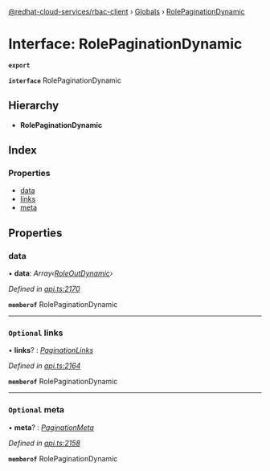 [@redhat-cloud-services/rbac-client](../README.md) › [Globals](../globals.md) › [RolePaginationDynamic](rolepaginationdynamic.md)

# Interface: RolePaginationDynamic

**`export`** 

**`interface`** RolePaginationDynamic

## Hierarchy

* **RolePaginationDynamic**

## Index

### Properties

* [data](rolepaginationdynamic.md#data)
* [links](rolepaginationdynamic.md#optional-links)
* [meta](rolepaginationdynamic.md#optional-meta)

## Properties

###  data

• **data**: *Array‹[RoleOutDynamic](roleoutdynamic.md)›*

*Defined in [api.ts:2170](https://github.com/RedHatInsights/javascript-clients/blob/master/packages/rbac/api.ts#L2170)*

**`memberof`** RolePaginationDynamic

___

### `Optional` links

• **links**? : *[PaginationLinks](paginationlinks.md)*

*Defined in [api.ts:2164](https://github.com/RedHatInsights/javascript-clients/blob/master/packages/rbac/api.ts#L2164)*

**`memberof`** RolePaginationDynamic

___

### `Optional` meta

• **meta**? : *[PaginationMeta](paginationmeta.md)*

*Defined in [api.ts:2158](https://github.com/RedHatInsights/javascript-clients/blob/master/packages/rbac/api.ts#L2158)*

**`memberof`** RolePaginationDynamic
